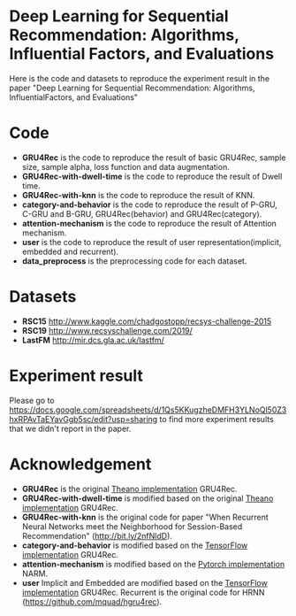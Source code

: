 # Deep Learning for Sequential Recommendation: Algorithms, Influential Factors, and Evaluations
Here is the code and datasets to reproduce the experiment result in the paper "Deep Learning for Sequential Recommendation: Algorithms, InfluentialFactors, and Evaluations"
# Code
- **GRU4Rec** is the code to reproduce the result of basic GRU4Rec, sample size, sample alpha, loss function and data augmentation. 
- **GRU4Rec-with-dwell-time** is the code to reproduce the result of Dwell time.
- **GRU4Rec-with-knn** is the code to reproduce the result of KNN.
- **category-and-behavior** is the code to reproduce the result of P-GRU, C-GRU and B-GRU, GRU4Rec(behavior) and GRU4Rec(category).
- **attention-mechanism** is the code to reproduce the result of Attention mechanism.
- **user** is the code to reproduce the result of user representation(implicit, embedded and recurrent).
- **data_preprocess** is the preprocessing code for each dataset.
# Datasets
- **RSC15** http://www.kaggle.com/chadgostopp/recsys-challenge-2015
- **RSC19** http://www.recsyschallenge.com/2019/
- **LastFM** http://mir.dcs.gla.ac.uk/lastfm/
# Experiment result
Please go to https://docs.google.com/spreadsheets/d/1Qs5KKugzheDMFH3YLNoQl50Z3hxRPAvTaEYavGgb5sc/edit?usp=sharing to find more experiment results that we didn't report in the paper.

# Acknowledgement
- **GRU4Rec** is the original [Theano implementation](https://github.com/hidasib/GRU4Rec) GRU4Rec.
- **GRU4Rec-with-dwell-time** is modified based on the original [Theano implementation](https://github.com/hidasib/GRU4Rec) GRU4Rec.
- **GRU4Rec-with-knn** is the original code for paper "When Recurrent Neural Networks meet the Neighborhood for
Session-Based Recommendation" (http://bit.ly/2nfNldD).
- **category-and-behavior** is modified based on the [TensorFlow implementation](https://github.com/Songweiping/GRU4Rec_TensorFlow) GRU4Rec.
- **attention-mechanism** is modified based on the [Pytorch implementation](https://github.com/Wang-Shuo/Neural-Attentive-Session-Based-Recommendation-PyTorch) NARM.
- **user** Implicit and Embedded are modified based on the [TensorFlow implementation](https://github.com/Songweiping/GRU4Rec_TensorFlow) GRU4Rec.
Recurrent is the original code for HRNN (https://github.com/mquad/hgru4rec).
